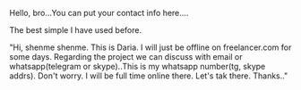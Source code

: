 Hello, bro...You can put your contact info here....

The best simple I have used before.

"Hi, shenme shenme. This is Daria. I will just be offline on freelancer.com for some days. Regarding the project we can discuss with email or whatsapp(telegram or skype)..This is my whatsapp number(tg, skype addrs). Don't worry. I will be full time online there. Let's tak there. Thanks.."
